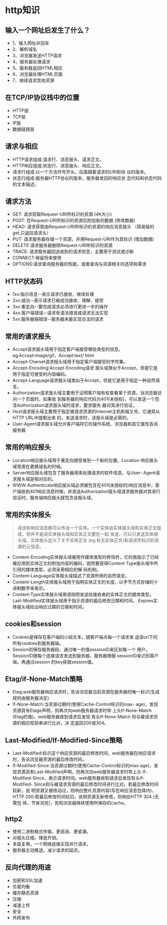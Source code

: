 # http知识

## 输入一个网址后发生了什么？

* 1、输入网址并回车
* 2、解析域名
* 3、浏览器发送HTTP请求
* 4、服务器处理请求
* 5、服务器返回HTML相应
* 6、浏览器处理HTML页面
* 7、继续请求其他资源


## 在TCP/IP协议栈中的位置

* HTTP层
* TCP层
* IP层
* 数据链路层


## 请求与相应

* HTTP请求组成:请求行、消息报头、请求正文。 
* HTTP响应组成:状态行、消息报头、响应正文。
* 请求行组成:以一个方法符号开头，后面跟着请求的URI和协 议的版本。
* 状态行组成:服务器HTTP协议的版本，服务器发回的响应状 态代码和状态代码的文本描述。

## 请求方法

* GET: 请求获取Request-URI所标识的资源  (4K大小)
* POST: 在Request-URI所标识的资源后附加新的数据  (修改数据)
* HEAD: 请求获取由Request-URI所标识的资源的响应消息报头 （简易版的get,只返回请求头）
* PUT: 请求服务器存储一个资源，并用Request-URI作为其标识 (增加数据)
* DELETE:请求服务器删除Request-URI所标识的资源
* TRACE: 请求服务器回送收到的请求信息，主要用于测试或诊断 
* CONNECT:保留将来使用 
* OPTIONS:请求查询服务器的性能，或者查询与资源相关的选项和需求

## HTTP状态码

* 1xx:指示信息--表示请求已接收，继续处理 
* 2xx:成功--表示请求已被成功接收、理解、接受 
* 3xx:重定向--要完成请求必须进行更进一步的操作 
* 4xx:客户端错误--请求有语法错误或请求无法实现 
* 5xx:服务器端错误--服务器未能实现合法的请求

## 常用的请求报头

* Accept请求报头域用于指定客户端接受哪些类型的信息。eg:Accept:image/gif，Accept:text/ html
* Accept-Charset请求报头域用于指定客户端接受的字符集。
* Accept-Encoding:Accept-Encoding请求 报头域类似于Accept，但是它是用于指定可接受的内容编码。
* Accept-Language请求报头域类似于Accept，但是它是用于指定一种自然语言。
* Authorization请求报头域主要用于证明客户端有权查看某个资源。当浏览器访问一个页面时，如果收 到服务器的响应代码为401(未授权)，可以发送一个包含Authorization请求报头域的请求，要求服务 器对其进行验证。
* Host请求报头域主要用于指定被请求资源的Internet主机和端又号，它通常从HTTP URL中提取出来 的，发送请求时，该报头域是必需的。
* User-Agent请求报头域允许客户端将它的操作系统、浏览器和其它属性告诉服务器

## 常用的响应报头

* Location响应报头域用于重定向接受者到一个新的位置。Location 响应报头域常用在更换域名的时候。
* Server响应报头域包含了服务器用来处理请求的软件信息。与User- Agent请求报头域是相对应的。
* WWW-Authenticate响应报头域必须被包含在401(未授权的)响应消息中，客户端收到401响应消息时候，并发送Authorization报头域请求服务器对其进行验证时，服务端响应报头就包含该报头域。

## 常用的实体报头

> 请求和响应消息都可以传送一个实体。一个实体由实体报头域和实体正文组成，但并不是说实体报头域和实体正文要在一起 发送，可以只发送实体报头域。实体报头定义了关于实体正文 (eg:有无实体正文)和请求所标识的资源的元信息。

* Content-Encoding实体报头域被用作媒体类型的修饰符，它的值指示了已经被应用到实体正文的附加内容的编码，因而要获得Content-Type报头域中所引用的媒体类型，必须采用相应的解 码机制。
* Content-Language实体报头域描述了资源所用的自然语言。
* Content-Length实体报头域用于指明实体正文的长度，以字节方式存储的十进制数字来表示。
* Content-Type实体报头域用语指明发送给接收者的实体正文的媒体类型。 Last-Modified实体报头域用于指示资源的最后修改日期和时间。 Expires实体报头域给出响应过期的日期和时间。

## cookies和session

* Cookies是保存在客户端的小段文本，随客户端点每一个请求发
送该url下的所有cookies到服务器端。
* Session则保存服务器段，通过唯一的值sessionID来区别每一个 用户。SessionID随每个连接请求发送到服务器，服务器根据 sessionID来识别客户端，再通过session 的key获取session值。

## Etag/if-None-Match策略

* Etag:web服务器响应请求时，告诉浏览器当前资源在服务器的唯一标识(生成规则由服务器决定)
* If-None-Match:当资源过期时(使用Cache-Control标识的max- age)，发现资源具有Etage声明，则再次向web服务器请求时带 上头If-None-Match (Etag的值)。web服务器收到请求后发现 有头If-None-Match 则与被请求资源的相应校验串进行比对，决 定返回200或304。

##  Last-Modified/If-Modified-Since策略

* Last-Modified:标示这个响应资源的最后修改时间。web服务器在响应请求时，告诉浏览器资源的最后修改时间。
* If-Modified-Since:当资源过期时(使用Cache-Control标识的max-age)，发现资源具有Last-Modified声明，则再次向web服务器请求时带上头 If-Modified-Since，表示请求时间。web服务器收到请求后发现有头If-Modified- Since则与被请求资源的最后修改时间进行比对。若最后修改时间较新，说 明资源又被改动过，则响应整片资源内容(写在响应消息包体内)，HTTP 200;若最后修改时间较旧，说明资源无新修改，则响应HTTP 304 (无需包 体，节省浏览)，告知浏览器继续使用所保存的cache。

## http2

* 使用二进制格式传输，更高效、更紧凑。
* 对报头压缩，降低开销。
* 多路复用，一个网络连接实现并行请求。
* 服务器主动推送，减少请求的延迟。

## 反向代理的用途

* 加密和SSL加速
* 负载均衡
* 缓存静态资源
* 压缩
* 减速上传
* 安全
* 外网发布
